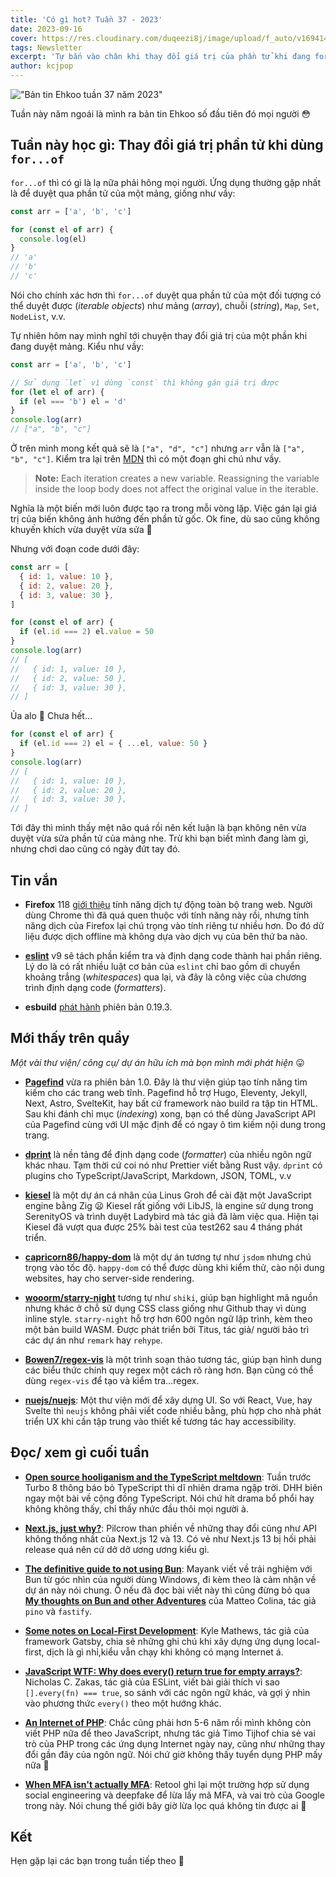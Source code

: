 ```yaml
---
title: 'Có gì hot? Tuần 37 - 2023'
date: 2023-09-16
cover: https://res.cloudinary.com/duqeezi8j/image/upload/f_auto/v1694145389/ehkoo/newsletters/w37-2023.png
tags: Newsletter
excerpt: 'Tự bắn vào chân khi thay đổi giá trị của phần tử khi đang for…of, cùng với kha khá thư viện mới.'
author: kcjpop
---
```


!["Bản tin Ehkoo tuần 37 năm 2023"](https://res.cloudinary.com/duqeezi8j/image/upload/f_auto/v1694145389/ehkoo/newsletters/w37-2023.png)

Tuần này năm ngoái là mình ra bản tin Ehkoo số đầu tiên đó mọi người 😳

## Tuần này học gì: Thay đổi giá trị phần tử khi dùng `for...of`

`for...of` thì có gì là lạ nữa phải hông mọi người. Ứng dụng thường gặp nhất là để duyệt qua phần tử của một mảng, giống như vầy:

```js
const arr = ['a', 'b', 'c']

for (const el of arr) {
  console.log(el)
}
// 'a'
// 'b'
// 'c'
```

Nói cho chính xác hơn thì `for...of` duyệt qua phần tử của một đối tượng có thể duyệt được (_iterable objects_) như mảng (_array_), chuỗi (_string_), `Map`, `Set`, `NodeList`, v.v.

Tự nhiên hôm nay mình nghĩ tới chuyện thay đổi giá trị của một phần khi đang duyệt mảng. Kiểu như vầy:

```js
const arr = ['a', 'b', 'c']

// Sử dụng `let` vì dùng `const` thì không gán giá trị được
for (let el of arr) {
  if (el === 'b') el = 'd'
}
console.log(arr)
// ["a", "b", "c"]
```

Ở trên mình mong kết quả sẽ là `["a", "d", "c"]` nhưng `arr` vẫn là `["a", "b", "c"]`. Kiểm tra lại trên [MDN](https://developer.mozilla.org/en-US/docs/Web/JavaScript/Reference/Statements/for...of#sect1) thì có một đoạn ghi chú như vầy.

> **Note:** Each iteration creates a new variable. Reassigning the variable inside the loop body does not affect the original value in the iterable.

Nghĩa là một biến mới luôn được tạo ra trong mỗi vòng lặp. Việc gán lại giá trị của biến không ảnh hưởng đến phần tử gốc. Ok fine, dù sao cũng không khuyến khích vừa duyệt vừa sửa 🤔

Nhưng với đoạn code dưới đây:

```js
const arr = [
  { id: 1, value: 10 },
  { id: 2, value: 20 },
  { id: 3, value: 30 },
]

for (const el of arr) {
  if (el.id === 2) el.value = 50
}
console.log(arr)
// [
//   { id: 1, value: 10 },
//   { id: 2, value: 50 },
//   { id: 3, value: 30 },
// ]
```

Ủa alo 🫠 Chưa hết…

```js
for (const el of arr) {
  if (el.id === 2) el = { ...el, value: 50 }
}
console.log(arr)
// [
//   { id: 1, value: 10 },
//   { id: 2, value: 20 },
//   { id: 3, value: 30 },
// ]
```

Tới đây thì mình thấy mệt não quá rồi nên kết luận là bạn không nên vừa duyệt vừa sửa phần tử của mảng nhe. Trừ khi bạn biết mình đang làm gì, nhưng chơi dao cũng có ngày đứt tay đó.

## Tin vắn

- **Firefox** 118 [giới thiệu](https://support.mozilla.org/en-US/kb/website-translation) tính năng dịch tự động toàn bộ trang web. Người dùng Chrome thì đã quá quen thuộc với tính năng này rồi, nhưng tính năng dịch của Firefox lại chú trọng vào tính riêng tư nhiều hơn. Do đó dữ liệu được dịch offline mà không dựa vào dịch vụ của bên thứ ba nào.

- [**eslint**](https://github.com/eslint/eslint/issues/17522) v9 sẽ tách phần kiểm tra và định dạng code thành hai phần riêng. Lý do là có rất nhiều luật cơ bản của `eslint` chỉ bao gồm di chuyển khoảng trắng (_whitespaces_) qua lại, và đây là công việc của chương trình định dạng code (_formatters_).

- **esbuild** [phát hành](https://github.com/evanw/esbuild/releases/tag/v0.19.3) phiên bản 0.19.3.

## Mới thấy trên quầy

_Một vài thư viện/ công cụ/ dự án hữu ích mà bọn mình mới phát hiện_ 😛

- [**Pagefind**](https://pagefind.app/) vừa ra phiên bản 1.0. Đây là thư viện giúp tạo tính năng tìm kiếm cho các trang web tĩnh. Pagefind hỗ trợ Hugo, Eleventy, Jekyll, Next, Astro, SvelteKit, hay bất cứ framework nào build ra tập tin HTML. Sau khi đánh chỉ mục (_indexing_) xong, bạn có thể dùng JavaScript API của Pagefind cùng với UI mặc định để có ngay ô tìm kiếm nội dung trong trang.

- [**dprint**](https://dprint.dev/) là nền tảng để định dạng code (_formatter_) của nhiều ngôn ngữ khác nhau. Tạm thời cứ coi nó như Prettier viết bằng Rust vậy. `dprint` có plugins cho TypeScript/JavaScript, Markdown, JSON, TOML, v.v

- [**kiesel**](https://kiesel.dev/) là một dự án cá nhân của Linus Groh để cài đặt một JavaScript engine bằng Zig 😦 Kiesel rất giống với LibJS, là engine sử dụng trong SerenityOS và trình duyệt Ladybird mà tác giả đã làm việc qua. Hiện tại Kiesel đã vượt qua được 25% bài test của test262 sau 4 tháng phát triển.

- [**capricorn86/happy-dom**](https://github.com/capricorn86/happy-dom) là một dự án tương tự như `jsdom` nhưng chú trọng vào tốc độ. `happy-dom` có thể được dùng khi kiểm thử, cào nội dung websites, hay cho server-side rendering.

- [**wooorm/starry-night**](https://github.com/wooorm/starry-night) tương tự như `shiki`, giúp bạn highlight mã nguồn nhưng khác ở chỗ sử dụng CSS class giống như Github thay vì dùng inline style. `starry-night` hỗ trợ hơn 600 ngôn ngữ lập trình, kèm theo một bản build WASM. Được phát triển bởi Titus, tác giả/ người bảo trì các dự án như `remark` hay `rehype`.

- [**Bowen7/regex-vis**](https://github.com/Bowen7/regex-vis) là một trình soạn thảo tương tác, giúp bạn hình dung các biểu thức chính quy regex một cách rõ ràng hơn. Bạn cũng có thể dùng `regex-vis` để tạo và kiểm tra…regex.

- [**nuejs/nuejs**](https://github.com/nuejs/nuejs): Một thư viện mới để xây dựng UI. So với React, Vue, hay Svelte thì `neujs` không phải viết code nhiều bằng, phù hợp cho nhà phát triển UX khi cần tập trung vào thiết kế tương tác hay accessibility.

## Đọc/ xem gì cuối tuần

- [**Open source hooliganism and the TypeScript meltdown**](https://world.hey.com/dhh/open-source-hooliganism-and-the-typescript-meltdown-a474bfda): Tuần trước Turbo 8 thông báo bỏ TypeScript thì dĩ nhiên drama ngập trời. DHH biên ngay một bài về cộng đồng TypeScript. Nói chứ hít drama bổ phổi hay không không thấy, chỉ thấy nhức đầu thôi mọi người à.

- [**Next.js, just why?**](https://pilcrow.vercel.app/blog/nextjs-why): Pilcrow than phiền về những thay đổi cũng như API không thống nhất của Next.js 12 và 13. Có vẻ như Next.js 13 bị hối phải release quá nên cứ dở dở ương ương kiểu gì.

- [**The definitive guide to not using Bun**](https://www.mayank.co/blog/bun/): Mayank viết về trải nghiệm với Bun từ góc nhìn của người dùng Windows, đi kèm theo là cảm nhận về dự án này nói chung. Ồ nếu đã đọc bài viết này thì cũng đừng bỏ qua [**My thoughts on Bun and other Adventures**](https://adventures.nodeland.dev/archive/my-thoughts-on-bun/) của Matteo Colina, tác giả `pino` và `fastify`.

- [**Some notes on Local-First Development**](https://bricolage.io/some-notes-on-local-first-development/): Kyle Mathews, tác giả của framework Gatsby, chia sẻ những ghi chú khi xây dựng ứng dụng local-first, dịch là gì nhỉ,kiểu vẫn chạy khi không có mạng Internet á.

- [**JavaScript WTF: Why does every() return true for empty arrays?**](https://humanwhocodes.com/blog/2023/09/javascript-wtf-why-does-every-return-true-for-empty-array/): Nicholas C. Zakas, tác giả của ESLint, viết bài giải thích vì sao `[].every(fn) === true`, so sánh với các ngôn ngữ khác, và gợi ý nhìn vào phương thức `every()` theo một hướng khác.

- [**An Internet of PHP**](https://timotijhof.net/posts/2023/an-internet-of-php/): Chắc cũng phải hơn 5-6 năm rồi mình không còn viết PHP nữa để theo JavaScript, nhưng tác giả Timo Tijhof chia sẻ vai trò của PHP trong các ứng dụng Internet ngày nay, cũng như những thay đổi gần đây của ngôn ngữ. Nói chứ giờ không thấy tuyển dụng PHP mấy nữa 🤔

- [**When MFA isn't actually MFA**](https://retool.com/blog/mfa-isnt-mfa/): Retool ghi lại một trường hợp sử dụng social engineering và deepfake để lừa lấy mã MFA, và vai trò của Google trong này. Nói chung thế giới bây giờ lừa lọc quá không tin được ai 🥺

## Kết

Hẹn gặp lại các bạn trong tuần tiếp theo 👋
